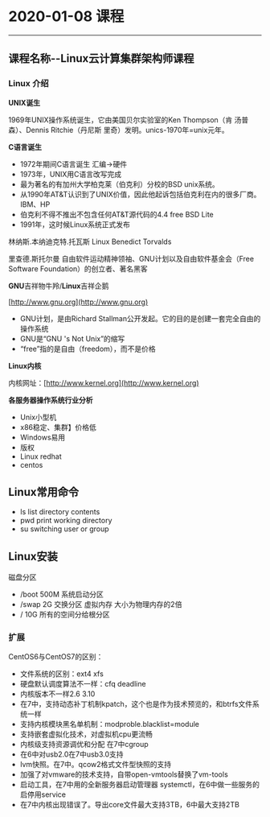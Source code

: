 # 2020-01-08 课程

---

## 课程名称--Linux云计算集群架构师课程

### Linux 介绍

**UNIX诞生**

1969年UNIX操作系统诞生，它由美国贝尔实验室的Ken Thompson（肯 汤普森）、Dennis Ritchie（丹尼斯 里奇）发明。unics-1970年=unix元年。

**C语言诞生**

* 1972年期间C语言诞生 汇编->硬件
* 1973年，UNIX用C语言改写完成
* 最为著名的有加州大学柏克莱（伯克利）分校的BSD unix系统。
* 从1990年AT&T认识到了UNIX价值，因此他起诉包括伯克利在内的很多厂商。IBM、HP
* 伯克利不得不推出不包含任何AT&T源代码的4.4 free BSD Lite
* 1991年，这时候Linux系统正式发布

林纳斯.本纳迪克特.托瓦斯 Linux Benedict Torvalds

里查德.斯托尔曼 自由软件运动精神领袖、GNU计划以及自由软件基金会（Free Software Foundation）的创立者、著名黑客

**GNU**吉祥物牛羚/**Linux**吉祥企鹅

[http://www.gnu.org](http://www.gnu.org)

* GNU计划，是由Richard Stallman公开发起。它的目的是创建一套完全自由的操作系统
* GNU是“GNU 's Not Unix”的缩写
* “free”指的是自由（freedom），而不是价格

**Linux内核**

内核网址：[http://www.kernel.org](http://www.kernel.org)

**各服务器操作系统行业分析**

* Unix小型机
* x86稳定、集群】价格低
* Windows易用
* 版权
* Linux redhat 
* centos

## Linux常用命令

* ls list directory contents
* pwd print working directory
* su switching user or group

## Linux安装

磁盘分区

* /boot 500M 系统启动分区
* /swap 2G 交换分区 虚拟内存 大小为物理内存的2倍
* /     10G 所有的空间分给根分区

### 扩展

CentOS6与CentOS7的区别：

* 文件系统的区别：ext4 xfs
* 硬盘默认调度算法不一样：cfq deadline
* 内核版本不一样2.6 3.10
* 在7中，支持动态补丁机制kpatch，这个也是作为技术预览的，和btrfs文件系统一样
* 支持内核模块黑名单机制：modproble.blacklist=module
* 支持嵌套虚拟化技术，对虚拟机cpu更流畅
* 内核级支持资源调优和分配 在7中cgroup
* 在6中对usb2.0在7中usb3.0支持
* lvm快照。在7中。qcow2格式文件型快照的支持
* 加强了对vmware的技术支持，自带open-vmtools替换了vm-tools
* 启动工具，在7中用的全新服务器启动管理器 systemctl，在6中做一些服务的启停用service
* 在7中内核出现错误了。导出core文件最大支持3TB，6中最大支持2TB




